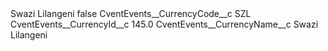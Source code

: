 <?xml version="1.0" encoding="UTF-8"?>
<CustomMetadata xmlns="http://soap.sforce.com/2006/04/metadata" xmlns:xsi="http://www.w3.org/2001/XMLSchema-instance" xmlns:xsd="http://www.w3.org/2001/XMLSchema">
    <label>Swazi Lilangeni</label>
    <protected>false</protected>
    <values>
        <field>CventEvents__CurrencyCode__c</field>
        <value xsi:type="xsd:string">SZL</value>
    </values>
    <values>
        <field>CventEvents__CurrencyId__c</field>
        <value xsi:type="xsd:double">145.0</value>
    </values>
    <values>
        <field>CventEvents__CurrencyName__c</field>
        <value xsi:type="xsd:string">Swazi Lilangeni</value>
    </values>
</CustomMetadata>
